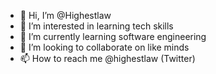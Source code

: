 - 👋 Hi, I’m @Highestlaw
- 👀 I’m interested in learning tech skills
- 🌱 I’m currently learning software engineering 
- 💞️ I’m looking to collaborate on like minds
- 📫 How to reach me @highestlaw (Twitter)

<!---
Highestlaw/Highestlaw is a ✨ special ✨ repository because its `README.md` (this file) appears on your GitHub profile.
You can click the Preview link to take a look at your changes.
--->

